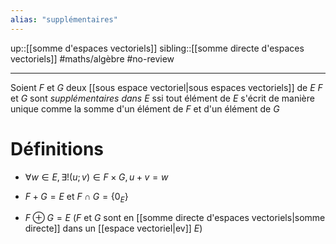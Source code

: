 ```yaml
---
alias: "supplémentaires"
---
```

up::[[somme d'espaces vectoriels]]
sibling::[[somme directe d'espaces vectoriels]]
#maths/algèbre #no-review 

----
Soient $F$ et $G$ deux [[sous espace vectoriel|sous espaces vectoriels]] de $E$
$F$ et $G$ sont _supplémentaires dans $E$_ ssi tout élément de $E$ s'écrit de manière unique comme la somme d'un élément de $F$ et d'un élément de $G$

# Définitions

 - $\forall w \in E, \exists!(u;v)\in F \times G, u+v = w$
 
 - $F+G = E$ et $F \cap G = \{0_{E}\}$

 - $F \oplus G = E$ ($F$ et $G$ sont en [[somme directe d'espaces vectoriels|somme directe]] dans un [[espace vectoriel|ev]] $E$)
